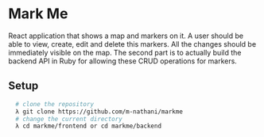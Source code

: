 # Mark Me
React application that shows a map and markers on it. A user should be able to view, create, edit and delete this markers.
All the changes should be immediately visible on the map. The second part is to actually build the
backend API in Ruby for allowing these CRUD operations for markers.


## Setup
```bash
  # clone the repository
  λ git clone https://github.com/m-nathani/markme
  # change the current directory
  λ cd markme/frontend or cd markme/backend
```